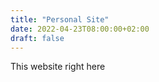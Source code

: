 ```yaml
---
title: "Personal Site"
date: 2022-04-23T08:00:00+02:00
draft: false
---
```


This website right here